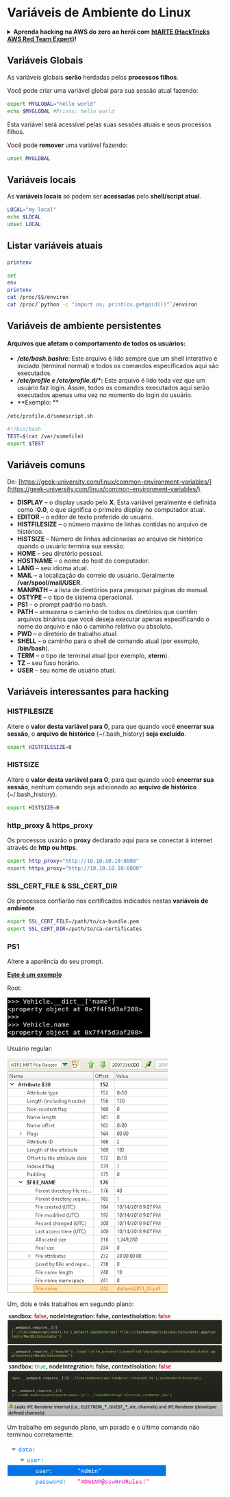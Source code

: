 # Variáveis de Ambiente do Linux

<details>

<summary><strong>Aprenda hacking na AWS do zero ao herói com</strong> <a href="https://training.hacktricks.xyz/courses/arte"><strong>htARTE (HackTricks AWS Red Team Expert)</strong></a><strong>!</strong></summary>

Outras maneiras de apoiar o HackTricks:

* Se você quiser ver sua **empresa anunciada no HackTricks** ou **baixar o HackTricks em PDF** Confira os [**PLANOS DE ASSINATURA**](https://github.com/sponsors/carlospolop)!
* Adquira o [**swag oficial do PEASS & HackTricks**](https://peass.creator-spring.com)
* Descubra [**A Família PEASS**](https://opensea.io/collection/the-peass-family), nossa coleção exclusiva de [**NFTs**](https://opensea.io/collection/the-peass-family)
* **Junte-se ao** 💬 [**grupo Discord**](https://discord.gg/hRep4RUj7f) ou ao [**grupo telegram**](https://t.me/peass) ou **siga-me** no **Twitter** 🐦 [**@carlospolopm**](https://twitter.com/carlospolopm)**.**
* **Compartilhe seus truques de hacking enviando PRs para os** [**HackTricks**](https://github.com/carlospolop/hacktricks) e [**HackTricks Cloud**](https://github.com/carlospolop/hacktricks-cloud) repositórios do github.

</details>

## Variáveis Globais

As variáveis globais **serão** herdadas pelos **processos filhos**.

Você pode criar uma variável global para sua sessão atual fazendo:
```bash
export MYGLOBAL="hello world"
echo $MYGLOBAL #Prints: hello world
```
Esta variável será acessível pelas suas sessões atuais e seus processos filhos.

Você pode **remover** uma variável fazendo:
```bash
unset MYGLOBAL
```
## Variáveis locais

As **variáveis locais** só podem ser **acessadas** pelo **shell/script atual**.
```bash
LOCAL="my local"
echo $LOCAL
unset LOCAL
```
## Listar variáveis atuais

```bash
printenv
```
```bash
set
env
printenv
cat /proc/$$/environ
cat /proc/`python -c "import os; print(os.getppid())"`/environ
```
## Variáveis de ambiente persistentes

#### **Arquivos que afetam o comportamento de todos os usuários:**

* _**/etc/bash.bashrc**_: Este arquivo é lido sempre que um shell interativo é iniciado (terminal normal) e todos os comandos especificados aqui são executados.
* _**/etc/profile e /etc/profile.d/\***_**:** Este arquivo é lido toda vez que um usuário faz login. Assim, todos os comandos executados aqui serão executados apenas uma vez no momento do login do usuário.
*   \*\*Exemplo: \*\*

`/etc/profile.d/somescript.sh`

```bash
#!/bin/bash
TEST=$(cat /var/somefile)
export $TEST
```

## Variáveis comuns

De: [https://geek-university.com/linux/common-environment-variables/](https://geek-university.com/linux/common-environment-variables/)

* **DISPLAY** – o display usado pelo **X**. Esta variável geralmente é definida como **:0.0**, o que significa o primeiro display no computador atual.
* **EDITOR** – o editor de texto preferido do usuário.
* **HISTFILESIZE** – o número máximo de linhas contidas no arquivo de histórico.
* **HISTSIZE** – Número de linhas adicionadas ao arquivo de histórico quando o usuário termina sua sessão.
* **HOME** – seu diretório pessoal.
* **HOSTNAME** – o nome do host do computador.
* **LANG** – seu idioma atual.
* **MAIL** – a localização do correio do usuário. Geralmente **/var/spool/mail/USER**.
* **MANPATH** – a lista de diretórios para pesquisar páginas do manual.
* **OSTYPE** – o tipo de sistema operacional.
* **PS1** – o prompt padrão no bash.
* **PATH** – armazena o caminho de todos os diretórios que contêm arquivos binários que você deseja executar apenas especificando o nome do arquivo e não o caminho relativo ou absoluto.
* **PWD** – o diretório de trabalho atual.
* **SHELL** – o caminho para o shell de comando atual (por exemplo, **/bin/bash**).
* **TERM** – o tipo de terminal atual (por exemplo, **xterm**).
* **TZ** – seu fuso horário.
* **USER** – seu nome de usuário atual.

## Variáveis interessantes para hacking

### **HISTFILESIZE**

Altere o **valor desta variável para 0**, para que quando você **encerrar sua sessão**, o **arquivo de histórico** (\~/.bash\_history) **seja excluído**.
```bash
export HISTFILESIZE=0
```
### **HISTSIZE**

Altere o **valor desta variável para 0**, para que quando você **encerrar sua sessão**, nenhum comando seja adicionado ao **arquivo de histórico** (\~/.bash\_history).
```bash
export HISTSIZE=0
```
### http\_proxy & https\_proxy

Os processos usarão o **proxy** declarado aqui para se conectar à internet através de **http ou https**.
```bash
export http_proxy="http://10.10.10.10:8080"
export https_proxy="http://10.10.10.10:8080"
```
### SSL\_CERT\_FILE & SSL\_CERT\_DIR

Os processos confiarão nos certificados indicados nestas **variáveis de ambiente**.
```bash
export SSL_CERT_FILE=/path/to/ca-bundle.pem
export SSL_CERT_DIR=/path/to/ca-certificates
```
### PS1

Altere a aparência do seu prompt.

[**Este é um exemplo**](https://gist.github.com/carlospolop/43f7cd50f3deea972439af3222b68808)

Root:

![](<../.gitbook/assets/image (87).png>)

Usuário regular:

![](<../.gitbook/assets/image (88).png>)

Um, dois e três trabalhos em segundo plano:

![](<../.gitbook/assets/image (89).png>)

Um trabalho em segundo plano, um parado e o último comando não terminou corretamente:

![](<../.gitbook/assets/image (90).png>)
